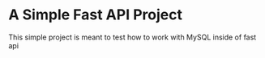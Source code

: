 # A Simple Fast API Project
This simple project is meant to test how to work with MySQL inside of fast api